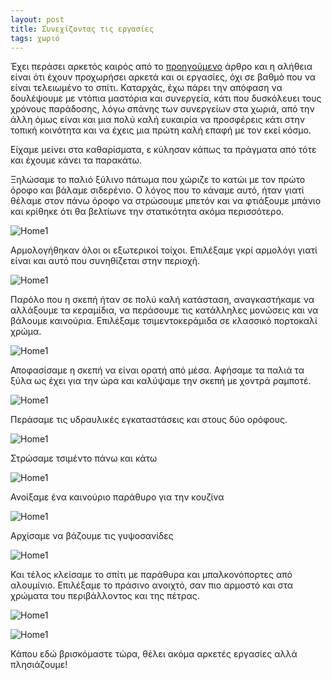 ```yaml
---
layout: post
title: Συνεχίζοντας τις εργασίες
tags: χωριό
---
```


Έχει περάσει αρκετός καιρός από το
[προηγούμενο](http://127.0.0.1:4000/2022/03/10/ksekinontas-tis-episkeves/)
άρθρο και η αλήθεια είναι ότι έχουν προχωρήσει αρκετά και οι εργασίες, όχι σε
βαθμό που να είναι τελειωμένο το σπίτι. Καταρχάς, έχω πάρει την απόφαση να
δουλέψουμε με ντόπια μαστόρια και συνεργεία, κάτι που δυσκόλευει τους χρόνους
παράδοσης, λόγω σπάνης των συνεργείων στα χωριά, από την άλλη όμως είναι και μια
πολύ καλή ευκαιρία να προσφέρεις κάτι στην τοπική κοινότητα και να έχεις μια
πρώτη καλή επαφή με τον εκεί κόσμο.

Είχαμε μείνει στα καθαρίσματα, ε κύλησαν κάπως τα πράγματα από τότε και έχουμε
κάνει τα παρακάτω.


Ξηλώσαμε το παλιό ξύλινο πάτωμα που χώριζε το κατώι με τον πρώτο όροφο και
βάλαμε σιδερένιο. Ο λόγος που το κάναμε αυτό, ήταν γιατί θέλαμε στον πάνω όροφο
να στρώσουμε μπετόν και να φτιάξουμε μπάνιο και κρίθηκε ότι θα βελτίωνε την
στατικότητα ακόμα περισσότερο.

![Home1](https://giorgostsiftsis.com/public/images/xorio/06.jpg)

Αρμολογήθηκαν όλοι οι εξωτερικοί τοίχοι. Επιλέξαμε γκρί αρμολόγι γιατί είναι και
αυτό που συνηθίζεται στην περιοχή.

![Home1](https://giorgostsiftsis.com/public/images/xorio/07.jpg)

Παρόλο που η σκεπή ήταν σε πολύ καλή κατάσταση, αναγκαστήκαμε να αλλάξουμε τα
κεραμίδια, να περάσουμε τις κατάλληλες μονώσεις και να βάλουμε καινούρια.
Επιλέξαμε τσιμεντοκεράμιδα σε κλασσικό πορτοκαλί χρώμα.

![Home1](https://giorgostsiftsis.com/public/images/xorio/08.jpg)

Αποφασίσαμε η σκεπή να είναι ορατή από μέσα. Αφήσαμε τα παλιά τα ξύλα ως έχει
για την ώρα και καλύψαμε την σκεπή με χοντρά ραμποτέ.

![Home1](https://giorgostsiftsis.com/public/images/xorio/09.jpg)

Περάσαμε τις υδραυλικές εγκαταστάσεις και στους δύο ορόφους.

![Home1](https://giorgostsiftsis.com/public/images/xorio/10.jpg)

Στρώσαμε τσιμέντο πάνω και κάτω

![Home1](https://giorgostsiftsis.com/public/images/xorio/11.jpg)

Ανοίξαμε ένα καινούριο παράθυρο για την κουζίνα

![Home1](https://giorgostsiftsis.com/public/images/xorio/12.jpg)

Αρχίσαμε να βάζουμε τις γυψοσανίδες

![Home1](https://giorgostsiftsis.com/public/images/xorio/13.jpg)

Και τέλος κλείσαμε το σπίτι με παράθυρα και μπαλκονόπορτες από αλουμίνιο.
Επιλέξαμε το πράσινο ανοιχτό, σαν πιο αρμοστό και στα χρώματα του περιβάλλοντος
και της πέτρας.

![Home1](https://giorgostsiftsis.com/public/images/xorio/14.jpg)

![Home1](https://giorgostsiftsis.com/public/images/xorio/15.jpg)


Κάπου εδώ βρισκόμαστε τώρα, θέλει ακόμα αρκετές εργασίες αλλά πλησιάζουμε!
